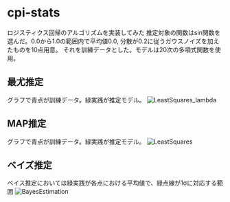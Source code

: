 cpi-stats
=========

ロジスティクス回帰のアルゴリズムを実装してみた
推定対象の関数はsin関数を選んだ。0.0から1.0の範囲内で平均値0.0, 分散が0.2に従うガウスノイズを加えたものを10点用意。
それを訓練データとした。モデルは20次の多項式関数を使用。


## 最尤推定
グラフで青点が訓練データ。緑実践が推定モデル。
![LeastSquares_lambda](https://raw.github.com/PhysicsEngine/cpi-stats/master/results/LeastSquares_lambda.png)

## MAP推定
グラフで青点が訓練データ。緑実践が推定モデル。
![LeastSquares](https://raw.github.com/PhysicsEngine/cpi-stats/master/results/LeastSquares.png)

## ベイズ推定
ベイス推定においては緑実践が各点における平均値で、緑点線が1σに対応する範囲
![BayesEstimation](https://raw.github.com/PhysicsEngine/cpi-stats/master/results/BayesEstimation.png)

